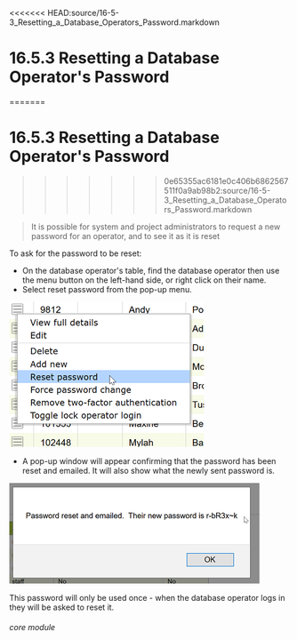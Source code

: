 <<<<<<< HEAD:source/16-5-3_Resetting_a_Database_Operators_Password.markdown
# 16.5.3 <i class="fas fa-address-card"></i>  Resetting a Database Operator's Password
=======
# 16.5.3 Resetting a Database Operator's Password
>>>>>>> 0e65355ac6181e0c406b6862567511f0a9ab98b2:source/16-5-3_Resetting_a_Database_Operators_Password.markdown

> It is possible for system and project administrators to request a new password for an operator, and to see it as it is reset



To ask for the password to be reset:

- On the database operator's table, find the database operator then use the menu button on the left-hand side, or right click on their name.
- Select reset password from the pop-up menu.

![Reset Password](16.5.3a.png)

- A pop-up window will appear confirming that the password has been reset and emailed. It will also show what the newly sent password is.

![Password Notification](16.5.3b.png)

This password will only be used once - when the database operator logs in they will be asked to reset it.


###### core module
